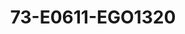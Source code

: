 ---
title: 73-E0611-EGO1320
image: /v1543919832/viterbo/73-E0611-EGO1320.jpg
brand: ego
layout: vestito
---